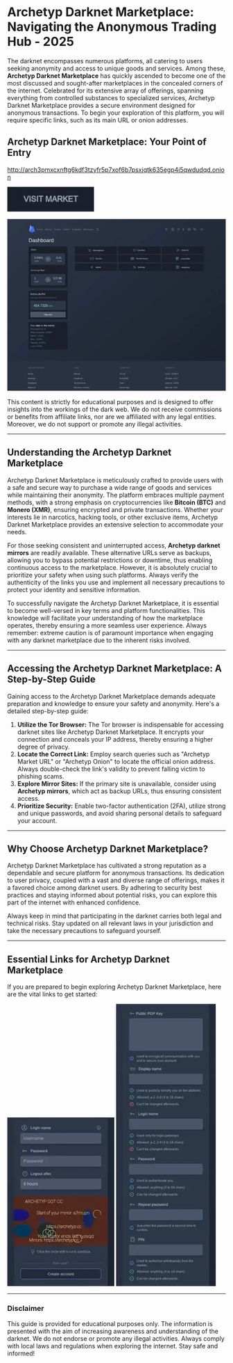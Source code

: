 # Archetyp Darknet Marketplace: Navigating the Anonymous Trading Hub - 2025

The darknet encompasses numerous platforms, all catering to users seeking anonymity and access to unique goods and services. Among these, **Archetyp Darknet Marketplace** has quickly ascended to become one of the most discussed and sought-after marketplaces in the concealed corners of the internet. Celebrated for its extensive array of offerings, spanning everything from controlled substances to specialized services, Archetyp Darknet Marketplace provides a secure environment designed for anonymous transactions. To begin your exploration of this platform, you will require specific links, such as its main URL or onion addresses.

## Archetyp Darknet Marketplace: Your Point of Entry

http://arch3pmxcxnftg6kdf3tzyfr5p7xof6b7psxjqtk635egp4j5qwdudqd.onion

[<img src="/exports/piece.webp" width="200">](http://arch3pmxcxnftg6kdf3tzyfr5p7xof6b7psxjqtk635egp4j5qwdudqd.onion)

<a href="http://arch3pmxcxnftg6kdf3tzyfr5p7xof6b7psxjqtk635egp4j5qwdudqd.onion"><img src="/exports/white.webp" alt="Archetyp Preview" style="max-width: 100%;"></a>

This content is strictly for educational purposes and is designed to offer insights into the workings of the dark web. We do not receive commissions or benefits from affiliate links, nor are we affiliated with any legal entities. Moreover, we do not support or promote any illegal activities.

---

## Understanding the Archetyp Darknet Marketplace

Archetyp Darknet Marketplace is meticulously crafted to provide users with a safe and secure way to purchase a wide range of goods and services while maintaining their anonymity. The platform embraces multiple payment methods, with a strong emphasis on cryptocurrencies like **Bitcoin (BTC)** and **Monero (XMR)**, ensuring encrypted and private transactions. Whether your interests lie in narcotics, hacking tools, or other exclusive items, Archetyp Darknet Marketplace provides an extensive selection to accommodate your needs.

For those seeking consistent and uninterrupted access, **Archetyp darknet mirrors** are readily available. These alternative URLs serve as backups, allowing you to bypass potential restrictions or downtime, thus enabling continuous access to the marketplace. However, it is absolutely crucial to prioritize your safety when using such platforms. Always verify the authenticity of the links you use and implement all necessary precautions to protect your identity and sensitive information.

To successfully navigate the Archetyp Darknet Marketplace, it is essential to become well-versed in key terms and platform functionalities. This knowledge will facilitate your understanding of how the marketplace operates, thereby ensuring a more seamless user experience. Always remember: extreme caution is of paramount importance when engaging with any darknet marketplace due to the inherent risks involved.

---

## Accessing the Archetyp Darknet Marketplace: A Step-by-Step Guide

Gaining access to the Archetyp Darknet Marketplace demands adequate preparation and knowledge to ensure your safety and anonymity. Here's a detailed step-by-step guide:

1.  **Utilize the Tor Browser:** The Tor browser is indispensable for accessing darknet sites like Archetyp Darknet Marketplace. It encrypts your connection and conceals your IP address, thereby ensuring a higher degree of privacy.
2.  **Locate the Correct Link:** Employ search queries such as "Archetyp Market URL" or "Archetyp Onion" to locate the official onion address. Always double-check the link's validity to prevent falling victim to phishing scams.
3.  **Explore Mirror Sites:** If the primary site is unavailable, consider using **Archetyp mirrors**, which act as backup URLs, thus ensuring consistent access.
4.  **Prioritize Security:** Enable two-factor authentication (2FA), utilize strong and unique passwords, and avoid sharing personal details to safeguard your account.

---

## Why Choose Archetyp Darknet Marketplace?

Archetyp Darknet Marketplace has cultivated a strong reputation as a dependable and secure platform for anonymous transactions. Its dedication to user privacy, coupled with a vast and diverse range of offerings, makes it a favored choice among darknet users. By adhering to security best practices and staying informed about potential risks, you can explore this part of the internet with enhanced confidence.

Always keep in mind that participating in the darknet carries both legal and technical risks. Stay updated on all relevant laws in your jurisdiction and take the necessary precautions to safeguard yourself.

---

## Essential Links for Archetyp Darknet Marketplace

If you are prepared to begin exploring Archetyp Darknet Marketplace, here are the vital links to get started:

<a href="http://arch3pmxcxnftg6kdf3tzyfr5p7xof6b7psxjqtk635egp4j5qwdudqd.onion"><img src="/exports/edge.webp" alt="Archetyp Login" style="max-width: 100%;"></a>
<a href="http://arch3pmxcxnftg6kdf3tzyfr5p7xof6b7psxjqtk635egp4j5qwdudqd.onion"><img src="/exports/home.webp" alt="Archetyp Register" style="max-width: 100%;"></a>

---

### Disclaimer

This guide is provided for educational purposes only. The information is presented with the aim of increasing awareness and understanding of the darknet. We do not endorse or promote any illegal activities. Always comply with local laws and regulations when exploring the internet. Stay safe and informed!